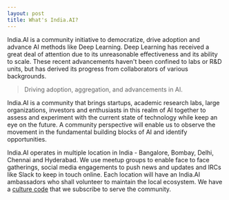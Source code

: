 ```yaml
---
layout: post
title: What's India.AI?
---
```


India.AI is a community initiative to democratize, drive adoption and advance AI methods like Deep Learning. Deep Learning has received a great deal of attention due to its unreasonable effectiveness and its ability to scale. These recent advancements haven't been confined to labs or R&D units, but has derived its progress from collaborators of various backgrounds.

> Driving adoption, aggregation, and advancements in AI.

India.AI is a community that brings startups, academic research labs, large organizations, investors and enthusiasts in this realm of AI together to assess and experiment with the current state of technology while keep an eye on the future. A community perspective will enable us to observe the movement in the fundamental building blocks of AI and identify opportunities.

India.AI operates in multiple location in India - Bangalore, Bombay, Delhi, Chennai and Hyderabad. We use meetup groups to enable face to face gatherings, social media engagements to push news and updates and IRCs like Slack to keep in touch online. Each location will have an India.AI ambassadors who shall volunteer to maintain the local ecosystem. We have a [culture code](/about/) that we subscribe to serve the community.

<!-- static site generator, an open-source tool for creating simple yet powerful websites of all shapes and sizes. From [the project's readme](https://github.com/mojombo/jekyll/blob/master/README.markdown):

  > Jekyll is a simple, blog aware, static site generator. It takes a template directory [...] and spits out a complete, static website suitable for serving with Apache or your favorite web server. This is also the engine behind GitHub Pages, which you can use to host your project’s page or blog right here from GitHub.

It's an immensely useful tool and one we encourage you to use here with Hyde.

Find out more by [visiting the project on GitHub](https://github.com/mojombo/jekyll). -->